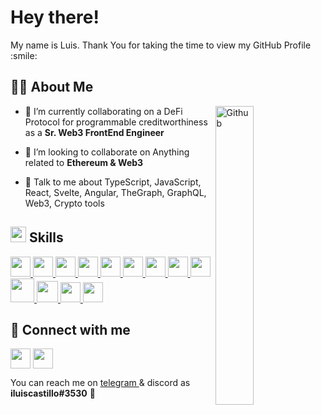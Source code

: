 <h1> Hey there! </h1>
<p align='center'>

<!-- ![visitors](https://visitor-badge.glitch.me/badge?page_id=CastilloLuis.CastilloLuis) -->

</p>
<div size='20px'> My name is Luis. Thank You for taking the time to view my GitHub Profile :smile: 
</div>

<h2> 👨‍💻 About Me</h2>

<img width="35%" align="right" alt="Github" src="https://raw.githubusercontent.com/onimur/.github/master/.resources/git-header.svg" />


- 🔭 I’m currently collaborating on a DeFi Protocol for programmable creditworthiness as a **Sr. Web3 FrontEnd Engineer**

<!-- - 🌱 I’m currently learning DeFi, Docker -->

- 👯 I’m looking to collaborate on Anything related to **Ethereum & Web3**

- 💬 Talk to me about TypeScript, JavaScript, React, Svelte, Angular, TheGraph, GraphQL, Web3, Crypto tools 

<h2> <img src = "https://media2.giphy.com/media/QssGEmpkyEOhBCb7e1/giphy.gif?cid=ecf05e47a0n3gi1bfqntqmob8g9aid1oyj2wr3ds3mg700bl&rid=giphy.gif" width = 25px> Skills </h2>
<a href= https://github.com/CastilloLuis > <img width ='32px' src ='https://raw.githubusercontent.com/rahulbanerjee26/githubAboutMeGenerator/main/icons/reactjs.svg'> </a>
<a href= https://github.com/CastilloLuis > <img width ='32px' src ='https://raw.githubusercontent.com/rahulbanerjee26/githubAboutMeGenerator/main/icons/javascript.svg'> </a>
<a href= https://github.com/CastilloLuis > <img width ='32px' src ='https://raw.githubusercontent.com/rahulbanerjee26/githubAboutMeGenerator/main/icons/typescript.svg'> </a>
<a href= https://github.com/CastilloLuis > <img width ='32px' src ='https://raw.githubusercontent.com/rahulbanerjee26/githubAboutMeGenerator/main/icons/svelte.svg'> </a>
<a href= https://github.com/CastilloLuis > <img width ='32px' src ='https://raw.githubusercontent.com/rahulbanerjee26/githubAboutMeGenerator/main/icons/angularjs.svg'> </a>
<a href= https://github.com/CastilloLuis > <img width ='32px' src ='https://raw.githubusercontent.com/rahulbanerjee26/githubAboutMeGenerator/main/icons/graphql.svg'> </a>
<a href= https://github.com/CastilloLuis > <img width ='32px' src ='https://raw.githubusercontent.com/rahulbanerjee26/githubAboutMeGenerator/main/icons/webpack.svg'> </a>
<a href= https://github.com/CastilloLuis > <img width ='32px' src ='https://raw.githubusercontent.com/rahulbanerjee26/githubAboutMeGenerator/main/icons/jest.svg'> </a>
<a href= https://github.com/CastilloLuis > <img width ='32px' src ='https://raw.githubusercontent.com/rahulbanerjee26/githubAboutMeGenerator/main/icons/jasmine.svg'> </a>
<a href= https://web3js.readthedocs.io > <img width ='38px' src ='https://miro.medium.com/max/1400/1*2GHi9FwnyA5UTJpcxPSG7A.jpeg' /> </a>
<a href= https://docs.ethers.io/ > <img width ='34px' src ='https://esp.ethereum.foundation/static/f8b753af4c23eb1e1c0896b62a37de8a/69585/ethers-js.png' /> </a>
<a href= https://hardhat.org > <img width ='32px' src ='https://encrypted-tbn0.gstatic.com/images?q=tbn:ANd9GcRj4GcOrXLeO9nnIV7OMu0BB17J46L3Okm1-w&usqp=CAU' /> </a>
<a href= https://trufflesuite.com/ > <img width ='32px' src ='https://www.trufflesuite.com/img/truffle-logo-light.svg' /> </a>

<h2> 🤝 Connect with me </h2>
<a href = 'https://www.twitter.com/iluiscastillo'> <img width = '32px' align= 'center' src="https://raw.githubusercontent.com/rahulbanerjee26/githubAboutMeGenerator/main/icons/twitter.svg"/></a> 
<a href = 'https://www.github.com/CastilloLuis'> <img width = '32px' align= 'center' src="https://raw.githubusercontent.com/rahulbanerjee26/githubAboutMeGenerator/main/icons/github.svg"/></a> 


<br>

You can reach me on
<a href = 'https://t.me/prolcjs'> telegram </a> & discord as <b>iluiscastillo#3530</b> :sparkler: 
